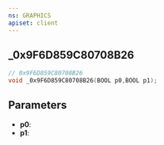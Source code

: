 ```yaml
---
ns: GRAPHICS
apiset: client
---
```

## _0x9F6D859C80708B26

```c
// 0x9F6D859C80708B26
void _0x9F6D859C80708B26(BOOL p0,BOOL p1);
```


## Parameters
* **p0**:
* **p1**: